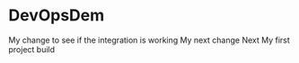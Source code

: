 # DevOpsDem
My change to see if the integration is working
My next change
Next
My first project build
